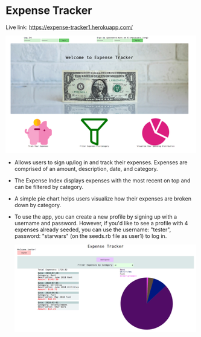 # Expense Tracker

Live link: https://expense-tracker1.herokuapp.com/

![](app/assets/images/readme1.png)

- Allows users to sign up/log in and track their expenses. Expenses are comprised of an amount, description, date, and category.
- The Expense Index displays expenses with the most recent on top and can be filtered by category.
- A simple pie chart helps users visualize how their expenses are broken down by category.
- To use the app, you can create a new profile by signing up with a username and password. However, if you'd like to see a profile with 4 expenses already seeded, you can use the username: "tester", password: "starwars" (on the seeds.rb file as user1) to log in.

  ![](app/assets/images/readme2.png)
